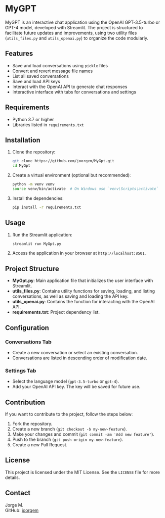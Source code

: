 # MyGPT

MyGPT is an interactive chat application using the OpenAI GPT-3.5-turbo or GPT-4 model, developed with Streamlit. The project is structured to facilitate future updates and improvements, using two utility files (`utils_files.py` and `utils_openai.py`) to organize the code modularly.

## Features

- Save and load conversations using `pickle` files
- Convert and revert message file names
- List all saved conversations
- Save and load API keys
- Interact with the OpenAI API to generate chat responses
- Interactive interface with tabs for conversations and settings

## Requirements

- Python 3.7 or higher
- Libraries listed in `requirements.txt`

## Installation

1. Clone the repository:

    ```bash
    git clone https://github.com/joorgem/MyGpt.git
    cd MyGpt
    ```

2. Create a virtual environment (optional but recommended):

    ```bash
    python -m venv venv
    source venv/bin/activate  # On Windows use `venv\Scripts\activate`
    ```

3. Install the dependencies:

    ```bash
    pip install -r requirements.txt
    ```

## Usage

1. Run the Streamlit application:

    ```bash
    streamlit run MyGpt.py
    ```

2. Access the application in your browser at `http://localhost:8501`.

## Project Structure

- **MyGpt.py**: Main application file that initializes the user interface with Streamlit.
- **utils_files.py**: Contains utility functions for saving, loading, and listing conversations, as well as saving and loading the API key.
- **utils_openai.py**: Contains the function for interacting with the OpenAI API.
- **requirements.txt**: Project dependency list.

## Configuration

### Conversations Tab

- Create a new conversation or select an existing conversation.
- Conversations are listed in descending order of modification date.

### Settings Tab

- Select the language model (`gpt-3.5-turbo` or `gpt-4`).
- Add your OpenAI API key. The key will be saved for future use.

## Contribution

If you want to contribute to the project, follow the steps below:

1. Fork the repository.
2. Create a new branch (`git checkout -b my-new-feature`).
3. Make your changes and commit (`git commit -am 'Add new feature'`).
4. Push to the branch (`git push origin my-new-feature`).
5. Create a new Pull Request.

## License

This project is licensed under the MIT License. See the `LICENSE` file for more details.

## Contact

Jorge M.  
GitHub: [joorgem](https://github.com/joorgem)
